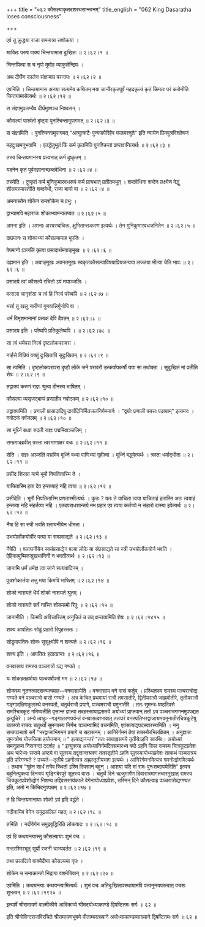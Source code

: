 +++
title = "०६२ कौसल्याकृतदशरथसान्त्वनम्"
title_english = "062 King Dasaratha loses consciousness"

+++


एवं तु क्रुद्धया राजा राममात्रा सशोकया ।  

श्रावितः परुषं वाक्यं चिन्तयामास दुःखितः  ॥  २।६२।१  ॥   

चिन्तयित्वा स च नृपो मुमोह व्याकुलेन्द्रियः ।  

अथ दीर्घेण कालेन संज्ञामाप परन्तपः  ॥  २।६२।२  ॥   

एवमिति । चिन्तयामास अनया सत्यमेव कथितम् मया चान्यैरकृतपूर्वं महदकृत्यं
कृतं किमतः परं करोमीति चिन्तयामासेत्यर्थः  ॥  २।६२।१२  ॥   

  

स संज्ञामुपलभ्यैव दीर्घमुष्णञ्च निश्वसन् ।  

कौसल्यां पार्श्वतो दृष्ट्वा पुनश्चिन्तामुपागमत्  ॥  २।६२।३  ॥   

स संज्ञामिति । पुनश्चिन्तामुपागमत् "अत्युत्कटैः पुण्यपापैरिहैव
फलमश्नुते" इति न्यायेन प्रियपुत्रविश्लेषजं  

महदुःखमनुभवामि । एतद्धेतुभूतं किं कर्म कृतमिति पुनश्चिन्तां
प्राप्तवानित्यर्थः  ॥  २।६२।३  ॥   

  

तस्य चिन्तयमानस्य प्रत्यभात् कर्म दुष्कृतम् ।  

यदनेन कृतं पूर्वमज्ञानाच्छब्दवेधिना  ॥  २।६२।४  ॥   

तस्येति । दुष्कृतं कर्म मुनिकुमारवधरूपं कर्म प्रत्यभात् प्रतीतमभूत् ।
शब्दवेधिना शब्देन लक्ष्येण वेद्धुं शीलमस्यास्तीति शब्दवेधी, राजा बाणो वा
 ॥  २।६२।४  ॥   

  

अमनास्तेन शोकेन रामशोकेन च प्रभुः ।  

द्वाभ्यामपि महाराजः शोकाभ्यामन्वतप्यत  ॥  २।६२।५  ॥   

अमना इति । अमनाः अस्वस्थचित्तः, क्षुभितान्तःकरण इत्यर्थः । तेन
मुनिकुमारवधजनितेन  ॥  २।६२।५  ॥   

  

दह्यमानः स शोकाभ्यां कौसल्यामाह भूपतिः ।  

वेपमानो ऽञ्जलिं कृत्वा प्रसादार्थमवाङ्मुखः  ॥  २।६२।६  ॥   

दह्यमान इति । अवाङ्मुखः अवनतमुखः स्वकृतकौसल्याविषयाप्रियजन्यया लज्जया
भीत्या चेति भावः  ॥  २।६२।६  ॥   

  

प्रसादये त्वां कौसल्ये रचितो ऽयं मयाञ्जलिः ।  

वत्सला चानृशंसा च त्वं हि नित्यं परेष्वपि  ॥  २।६२।७  ॥   

भर्त्ता तु खलु नारीणां गुणवान्निर्गुणोपि वा ।  

धर्मं विमृशमानानां प्रत्यक्षं देवि दैवतम्  ॥  २।६२।८  ॥   

प्रसादय इति । परेष्वपि प्रतिकूलेष्वपि ।  ॥  २।६२।७८  ॥   

  

सा त्वं धर्मपरा नित्यं दृष्टलोकपरावरा ।  

नार्हसे विप्रियं वक्तुं दुःखितापि सुदुःखितम्  ॥  २।६२।९  ॥   

सा त्वमिति । दृष्टलोकपरावरा दृष्टौ लोके जने परावरौ उत्कर्षापकर्षौ यया सा
तथोक्ता । सुदुःखितं मां प्रतीति शेषः  ॥  २।६२।९  ॥   

  

तद्वाक्यं करुणं राज्ञः श्रुत्वा दीनस्य भाषितम् ।  

कौसल्या व्यसृजद्बाष्पं प्रणालीव नवोदकम्  ॥  २।६२।१०  ॥   

तद्वाक्यमिति । प्रणाली प्रासादादिषु दार्वादिनिर्मितजलनिर्गममार्गः ।
"द्वयोः प्रणाली पयसः पदव्याम्" इत्यमरः । नवोदकं वर्षजलम्  ॥  २।६२।१०  ॥   

  

सा मूर्ध्नि बध्वा रुदती राज्ञः पद्ममिवाञ्जलिम् ।  

सम्भ्रमादब्रवीत् त्रस्ता त्वरमाणाक्षरं वचः  ॥  २।६२।११  ॥   

सेति । राज्ञः अञ्जलिं पद्ममिव मूर्ध्नि बध्वा पाणिभ्यां गृहीत्वा ।
मूर्ध्नि बद्ध्वेत्यर्थः । त्रस्ता धर्माद्भीता  ॥  २।६२।११  ॥   

  

प्रसीद शिरसा याचे भूमौ निपतितास्मि ते ।  

याचितास्मि हता देव हन्तव्याहं नहि त्वया  ॥  २।६२।१२  ॥   

प्रसीदेति । भूमौ निपतितास्मि प्रणतास्मीत्यर्थः । कुतः ? यतः ते याचिता
त्वया याचिताहं हतास्मि अतः त्वयाहं हन्तव्या नहि संहर्तव्या नहि ।
एतदपराधशान्तये मम प्रहार एव त्वया कर्तव्यो न संहारो दास्या इवेत्यर्थः  ॥ 
२।६२।१२  ॥   

  

नैषा हि सा स्त्री भवति श्लाघनीयेन धीमता ।  

उभयोर्लोकयोर्वीर पत्या या सम्प्रसाद्यते  ॥  २।६२।१३  ॥   

नैषेति । श्लाघनीयेन स्वयंप्रसाद्येन पत्या लोके या संप्रसाद्यते सा स्त्री
उभयोर्लोकयोर्न भवति । ऐहिकामुष्मिकसुखभागिनी न भवतीत्यर्थः  ॥  २।६२।१३
 ॥   

  

जानामि धर्मं धर्मज्ञ त्वां जाने सत्यवादिनम् ।  

पुत्रशोकार्तया तत्तु मया किमपि भाषितम्  ॥  २।६२।१४  ॥   

शोको नाशयते धैर्यं शोको नाशयते श्रुतम् ।  

शोको नाशयते सर्वं नास्ति शोकसमो रिपुः  ॥  २।६२।१५  ॥   

जानामीति । किमपि अविचारितम् अनुचितं च तत् क्षन्तव्यमिति शेषः  ॥ 
२।६२।१४१५  ॥   

  

शक्य आपतितः सोढुं प्रहारो रिपुहस्ततः ।  

सोढुमापतितः शोकः सुसूक्ष्मोपि न शक्यते  ॥  २।६२।१६  ॥   

शक्य इति । आपतितः हठात्प्राप्तः  ॥  २।६२।१६  ॥   

  

वनवासाय रामस्य पञ्चरात्रो ऽद्य गण्यते ।  

यः शोकहतहर्षायाः पञ्चवर्षोपमो मम  ॥  २।६२।१७  ॥   

शोकस्य नूतनत्वादशक्यत्वमाह--वनवासायेति । वनवासाय वने वासं कर्तुम् ।
प्रस्थितस्य रामस्य पञ्चरात्रोद्य गण्यते वने पञ्चरात्रो वासो गण्यते ।
अत्र केचित् प्रथमायां रात्रौ तमसातीरे, द्वितीयरात्रौ जाह्नवीतीरे,
तृतीयरात्रौ गङ्गादक्षिणकूलस्थे वनस्पतौ, चतुर्थरात्रौ प्रयागे,
पञ्चमरात्रौ यमुनातीरे । ततः सुमन्त्रः षष्ठदिवसे रामश्चित्रकूटं
गमिष्यतीति वृत्तान्तं ज्ञात्वा तदहस्सायाह्नसमये अयोध्यां प्राप्तवान् ततो
ऽत्र पञ्चरात्रगणनमुपपद्यत इत्यूचिरे । अन्ये त्वाहुः--गङ्गातरणपर्यन्तं
वनवासत्वाभावात् ततःपरं वनस्पतिभरद्वाजाश्रमयमुनातीरचित्रकूटेषु चतस्त्रो
रात्रयः चतुर्थ्यां सुमन्त्रस्य निर्गभः पञ्चम्यामिदं वचनमिति,
एवंसत्यद्यपदस्वारस्यमिति । ननु सप्तपञ्चाशे सर्गे "भरद्वाजाभिगमनं प्रयागे
च सहासनम् । आगिरेर्गमनं तेषां तत्रस्थैरभिलक्षितम् । अनुज्ञातः सुमन्त्रोथ
योजयित्वा हयोत्तमान्  ॥ " इत्याद्यनन्तरं "ततः सायाह्नसमये तृतीयेऽहनि
सारथिः। अयोध्यां समनुप्राप्य निरानन्दां ददर्शह  ॥ " इत्युक्त्या
अयोध्यानिर्गमदिवसमारभ्य षष्ठे ऽहनि किल रामस्य चित्रकूटप्रवेशः अथ
चारेभ्यः सप्तमे अष्टमे वा सूतस्य तद्वृत्तान्तश्रवणं ततस्तृतीये ऽहनि
सूतस्यायोध्याप्रवेशः तत्कथं पञ्चरात्रय इति परिगण्यते ? उच्यते--तृतीये
ऽहनीत्यत्र अह्नस्तृतीयभाग इत्यर्थः । आगिरेर्गमनमित्यत्र
गमनोद्योगमित्यर्थः । तथाच "गुहेन सार्धं तत्रैव स्थितो ऽस्मि दिवसान्
बहून् । आशया यदि मां रामः पुनःशब्दापयेदिति" इत्यत्र बहूनित्युक्त्या
दिनत्रयं श्रृङ्गिबेरपुरे सूतस्य वासः । चतुर्थे दिने ऋजुमार्गेण
दिवारात्रमागतचारमुखात् रामस्य चित्रकूटप्रवेशोद्योगं निशम्य
तद्दिवससायंकाले वेगेनायोध्याप्रवेशः, तस्मिन् दिने कौसल्याह
पञ्चरात्रोद्यगण्यत इति, अतो न किंचिदनुपपन्नम्  ॥  २।६२।१७  ॥   

  

तं हि चिन्तयमानायाः शोको ऽयं हृदि वर्द्धते ।  

नदीनामिव वेगेन समुद्रसलिलं महत्  ॥  २।६२।१८  ॥   

तमिति । नदीवेगेन समुद्रवृद्धिरिति लोकवादः  ॥  २।६२।१८  ॥   

  

एवं हि कथयन्त्यास्तु कौसल्यायाः शुभं वचः ।  

मन्दरश्मिरभूत् सूर्यो रजनी चाभ्यवर्तत  ॥  २।६२।१९  ॥   

तथा प्रसादितो वाक्यैर्देव्या कौसल्यया नृपः ।  

शोकेन च समाक्रान्तो निद्राया वशमेयिवान्  ॥  २।६२।२०  ॥   

एवमिति । कथयन्त्याः कथयन्त्यामित्यर्थः । शुभं वचः अतिदुःखितावस्थायामपि
पत्यनुनयपरत्वात् वचसः शुभत्वम्  ॥  २।६२।१९२०  ॥   

  

इत्यार्षे श्रीरामायणे वाल्मीकीये आदिकाव्ये श्रीमदयोध्याकाण्डे
द्विषष्टितमः सर्गः  ॥  ६२  ॥   

इति श्रीगोविन्दराजविरचिते श्रीरामायणभूषणे पीताम्बराख्याने
अयोध्याकाण्डव्याख्याने द्विषष्टितमः सर्गः  ॥  ६२  ॥   


